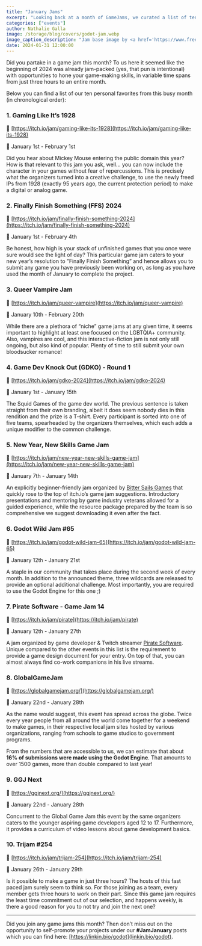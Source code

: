 ```yaml
---
title: "January Jams"
excerpt: "Looking back at a month of GameJams, we curated a list of ten events that you might or might not have heard of before."
categories: ["events"]
author: Nathalie Galla
image: /storage/blog/covers/godot-jam.webp
image_caption_description: "Jam base image by <a href='https://www.freepik.com/free-photo/jam-isolated-white_1198739.htm#query=jam&position=39&from_view=search&track=sph&uuid=449f0bd4-ec2a-4a1b-aef3-d0ad383022a7'>luis_molinero</a> on Freepik"
date: 2024-01-31 12:00:00
---
```


Did you partake in a game jam this month? To us here it seemed like the beginning of 2024 was already jam-packed (yes, that pun is intentional) with opportunities to hone your game-making skills, in variable time spans from just three hours to an entire month.

Below you can find a list of our ten personal favorites from this busy month (in chronological order):

### 1. Gaming Like It’s 1928

🔗 [https://itch.io/jam/gaming-like-its-1928](https://itch.io/jam/gaming-like-its-1928)

📅 January 1st - February 1st

Did you hear about Mickey Mouse entering the public domain this year? How is that relevant to this jam you ask, well… you can now include the character in your games without fear of repercussions. This is precisely what the organizers turned into a creative challenge, to use the newly freed IPs from 1928 (exactly 95 years ago, the current protection period) to make a digital or analog game.

### 2. Finally Finish Something (FFS) 2024

🔗 [https://itch.io/jam/finally-finish-something-2024](https://itch.io/jam/finally-finish-something-2024) 

📅 January 1st  - February 4th

Be honest, how high is your stack of unfinished games that you once were sure would see the light of day? This particular game jam caters to your new year’s resolution to ”Finally Finish Something” and hence allows you to submit any game you have previously been working on, as long as you have used the month of January to complete the project.

### 3. Queer Vampire Jam

🔗 [https://itch.io/jam/queer-vampire](https://itch.io/jam/queer-vampire) 

📅 January 10th  - February 20th

While there are a plethora of “niche” game jams at any given time, it seems important to highlight at least one focused on the LGBTQIA+ community. Also, vampires are cool, and this interactive-fiction jam is not only still ongoing, but also kind of popular. Plenty of time to still submit your own bloodsucker romance!

### 4. Game Dev Knock Out (GDKO) - Round 1

🔗 [https://itch.io/jam/gdko-2024](https://itch.io/jam/gdko-2024) 

📅 January 1st  - January 15th

The Squid Games of the game dev world. The previous sentence is taken straight from their own branding, albeit it does seem nobody dies in this rendition and the prize is a T-shirt. Every participant is sorted into one of five teams, spearheaded by the organizers themselves, which each adds a unique modifier to the common challenge.

### 5. New Year, New Skills Game Jam

🔗 [https://itch.io/jam/new-year-new-skills-game-jam](https://itch.io/jam/new-year-new-skills-game-jam) 

📅 January 7th  - January 14th

An explicitly beginner-friendly jam organized by [Bitter Sails Games](https://twitter.com/bittersails) that quickly rose to the top of itch.io’s game jam suggestions. Introductory presentations and mentoring by game industry veterans allowed for a guided experience, while the resource package prepared by the team is so comprehensive we suggest downloading it even after the fact.

### 6. Godot Wild Jam #65

🔗 [https://itch.io/jam/godot-wild-jam-65](https://itch.io/jam/godot-wild-jam-65) 

📅 January 12th - January 21st

A staple in our community that takes place during the second week of every month. In addition to the announced theme, three wildcards are released to provide an optional additional challenge. Most importantly, you are required to use the Godot Engine for this one ;)

### 7. Pirate Software - Game Jam 14

🔗 [https://itch.io/jam/pirate](https://itch.io/jam/pirate)

📅 January 12th - January 27th

A jam organized by game developer & Twitch streamer [Pirate Software](https://twitter.com/PirateSoftware). Unique compared to the other events in this list is the requirement to provide a game design document for your entry. On top of that, you can almost always find co-work companions in his live streams.

### 8. GlobalGameJam

🔗 [https://globalgamejam.org/](https://globalgamejam.org/) 

📅 January 22nd - January 28th

As the name would suggest, this event has spread across the globe. Twice every year people from all around the world come together for a weekend to make games, in their respective local jam sites hosted by various organizations, ranging from schools to game studios to government programs.

From the numbers that are accessible to us, we can estimate that about __16% of submissions were made using the Godot Engine__. That amounts to over 1500 games, more than double compared to last year!

### 9. GGJ Next

🔗 [https://ggjnext.org/](https://ggjnext.org/) 

📅 January 22nd - January 28th

Concurrent to the Global Game Jam this event by the same organizers caters to the younger aspiring game developers aged 12 to 17. Furthermore, it provides a curriculum of video lessons about game development basics.

### 10. Trijam #254

🔗 [https://itch.io/jam/trijam-254](https://itch.io/jam/trijam-254) 

📅 January 26th - January 29th

Is it possible to make a game in just three hours? The hosts of this fast paced jam surely seem to think so. For those joining as a team, every member gets three hours to work on their part. Since this game jam requires the least time commitment out of our selection, and happens weekly, is there a good reason for you to not try and join the next one?

----

Did you join any game jams this month? Then don’t miss out on the opportunity to self-promote your projects under our __#JamJanuary__ posts which you can find here: [https://linkin.bio/godot](linkin.bio/godot).


